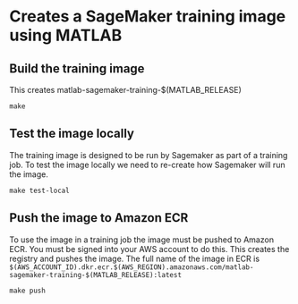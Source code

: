 # Creates a SageMaker training image using MATLAB

## Build the training image
This creates matlab-sagemaker-training-$(MATLAB_RELEASE)
````shell
make
````

## Test the image locally
The training image is designed to be run by Sagemaker as part of a training job. To test the image locally we need to re-create how Sagemaker will run the image.

````shell
make test-local
````

## Push the image to Amazon ECR
To use the image in a training job the image must be pushed to Amazon ECR. You must be signed into your AWS account to do this.
This creates the registry and pushes the image. The full name of the image in ECR is `$(AWS_ACCOUNT_ID).dkr.ecr.$(AWS_REGION).amazonaws.com/matlab-sagemaker-training-$(MATLAB_RELEASE):latest`
````shell
make push
````




